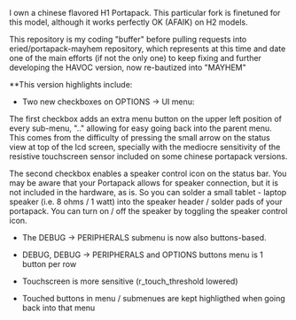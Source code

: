 I own a chinese flavored H1 Portapack. This particular fork is finetuned for this model, although it works perfectly OK (AFAIK) on H2 models.

This repository is my coding "buffer" before pulling requests into eried/portapack-mayhem repository, which represents at this time and date one of the main efforts (if not the only one) to keep fixing and further developing the HAVOC version, now re-bautized into "MAYHEM"

**This version highlights include:

* Two new checkboxes on OPTIONS -> UI menu:

The first checkbox adds an extra menu button on the upper left position of every sub-menu, ".." allowing for easy going back into the parent menu. This comes from the difficulty of pressing the small arrow on the status view at top of the lcd screen, specially with the mediocre sensitivity of the resistive touchscreen sensor included on some chinese portapack versions.

The second checkbox enables a speaker control icon on the status bar. You may be aware that your Portapack allows for speaker connection, but it is not included in the hardware, as is. So you can solder a small tablet - laptop speaker (i.e. 8 ohms / 1 watt) into the speaker header / solder pads of your portapack. You can turn on / off the speaker by toggling the speaker control icon.

* The DEBUG -> PERIPHERALS submenu is now also buttons-based.

* DEBUG, DEBUG -> PERIPHERALS and OPTIONS buttons menu is 1 button per row

* Touchscreen is more sensitive (r_touch_threshold lowered)

* Touched buttons in menu / submenues are kept highligthed when going back into that menu
